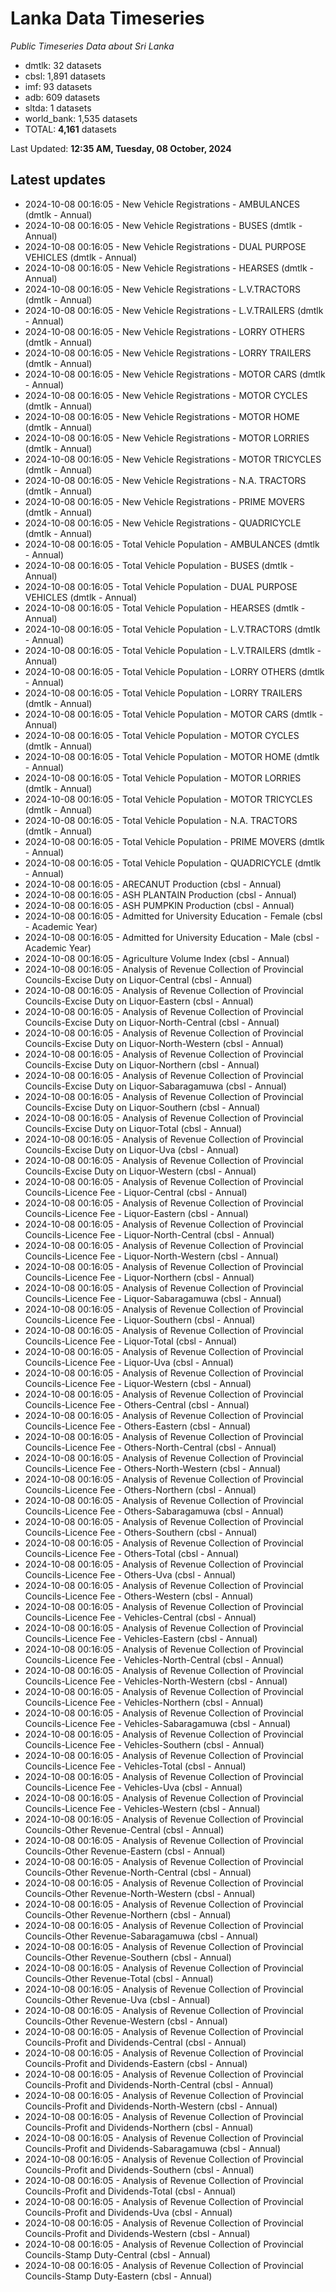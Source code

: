 # Lanka Data Timeseries
*Public Timeseries Data about Sri Lanka*

* dmtlk: 32 datasets
* cbsl: 1,891 datasets
* imf: 93 datasets
* adb: 609 datasets
* sltda: 1 datasets
* world_bank: 1,535 datasets
* TOTAL: **4,161** datasets

Last Updated: **12:35 AM, Tuesday, 08 October, 2024**

## Latest updates

* 2024-10-08 00:16:05 - New Vehicle Registrations - AMBULANCES (dmtlk - Annual)
* 2024-10-08 00:16:05 - New Vehicle Registrations - BUSES (dmtlk - Annual)
* 2024-10-08 00:16:05 - New Vehicle Registrations - DUAL PURPOSE VEHICLES (dmtlk - Annual)
* 2024-10-08 00:16:05 - New Vehicle Registrations - HEARSES (dmtlk - Annual)
* 2024-10-08 00:16:05 - New Vehicle Registrations - L.V.TRACTORS (dmtlk - Annual)
* 2024-10-08 00:16:05 - New Vehicle Registrations - L.V.TRAILERS (dmtlk - Annual)
* 2024-10-08 00:16:05 - New Vehicle Registrations - LORRY OTHERS (dmtlk - Annual)
* 2024-10-08 00:16:05 - New Vehicle Registrations - LORRY TRAILERS (dmtlk - Annual)
* 2024-10-08 00:16:05 - New Vehicle Registrations - MOTOR CARS (dmtlk - Annual)
* 2024-10-08 00:16:05 - New Vehicle Registrations - MOTOR CYCLES (dmtlk - Annual)
* 2024-10-08 00:16:05 - New Vehicle Registrations - MOTOR HOME (dmtlk - Annual)
* 2024-10-08 00:16:05 - New Vehicle Registrations - MOTOR LORRIES (dmtlk - Annual)
* 2024-10-08 00:16:05 - New Vehicle Registrations - MOTOR TRICYCLES (dmtlk - Annual)
* 2024-10-08 00:16:05 - New Vehicle Registrations - N.A. TRACTORS (dmtlk - Annual)
* 2024-10-08 00:16:05 - New Vehicle Registrations - PRIME MOVERS (dmtlk - Annual)
* 2024-10-08 00:16:05 - New Vehicle Registrations - QUADRICYCLE (dmtlk - Annual)
* 2024-10-08 00:16:05 - Total Vehicle Population - AMBULANCES (dmtlk - Annual)
* 2024-10-08 00:16:05 - Total Vehicle Population - BUSES (dmtlk - Annual)
* 2024-10-08 00:16:05 - Total Vehicle Population - DUAL PURPOSE VEHICLES (dmtlk - Annual)
* 2024-10-08 00:16:05 - Total Vehicle Population - HEARSES (dmtlk - Annual)
* 2024-10-08 00:16:05 - Total Vehicle Population - L.V.TRACTORS (dmtlk - Annual)
* 2024-10-08 00:16:05 - Total Vehicle Population - L.V.TRAILERS (dmtlk - Annual)
* 2024-10-08 00:16:05 - Total Vehicle Population - LORRY OTHERS (dmtlk - Annual)
* 2024-10-08 00:16:05 - Total Vehicle Population - LORRY TRAILERS (dmtlk - Annual)
* 2024-10-08 00:16:05 - Total Vehicle Population - MOTOR CARS (dmtlk - Annual)
* 2024-10-08 00:16:05 - Total Vehicle Population - MOTOR CYCLES (dmtlk - Annual)
* 2024-10-08 00:16:05 - Total Vehicle Population - MOTOR HOME (dmtlk - Annual)
* 2024-10-08 00:16:05 - Total Vehicle Population - MOTOR LORRIES (dmtlk - Annual)
* 2024-10-08 00:16:05 - Total Vehicle Population - MOTOR TRICYCLES (dmtlk - Annual)
* 2024-10-08 00:16:05 - Total Vehicle Population - N.A. TRACTORS (dmtlk - Annual)
* 2024-10-08 00:16:05 - Total Vehicle Population - PRIME MOVERS (dmtlk - Annual)
* 2024-10-08 00:16:05 - Total Vehicle Population - QUADRICYCLE (dmtlk - Annual)
* 2024-10-08 00:16:05 - ARECANUT Production (cbsl - Annual)
* 2024-10-08 00:16:05 - ASH PLANTAIN Production (cbsl - Annual)
* 2024-10-08 00:16:05 - ASH PUMPKIN Production (cbsl - Annual)
* 2024-10-08 00:16:05 - Admitted for University Education - Female (cbsl - Academic Year)
* 2024-10-08 00:16:05 - Admitted for University Education - Male (cbsl - Academic Year)
* 2024-10-08 00:16:05 - Agriculture Volume Index (cbsl - Annual)
* 2024-10-08 00:16:05 - Analysis of Revenue Collection of Provincial Councils-Excise Duty on Liquor-Central (cbsl - Annual)
* 2024-10-08 00:16:05 - Analysis of Revenue Collection of Provincial Councils-Excise Duty on Liquor-Eastern (cbsl - Annual)
* 2024-10-08 00:16:05 - Analysis of Revenue Collection of Provincial Councils-Excise Duty on Liquor-North-Central (cbsl - Annual)
* 2024-10-08 00:16:05 - Analysis of Revenue Collection of Provincial Councils-Excise Duty on Liquor-North-Western (cbsl - Annual)
* 2024-10-08 00:16:05 - Analysis of Revenue Collection of Provincial Councils-Excise Duty on Liquor-Northern (cbsl - Annual)
* 2024-10-08 00:16:05 - Analysis of Revenue Collection of Provincial Councils-Excise Duty on Liquor-Sabaragamuwa (cbsl - Annual)
* 2024-10-08 00:16:05 - Analysis of Revenue Collection of Provincial Councils-Excise Duty on Liquor-Southern (cbsl - Annual)
* 2024-10-08 00:16:05 - Analysis of Revenue Collection of Provincial Councils-Excise Duty on Liquor-Total (cbsl - Annual)
* 2024-10-08 00:16:05 - Analysis of Revenue Collection of Provincial Councils-Excise Duty on Liquor-Uva (cbsl - Annual)
* 2024-10-08 00:16:05 - Analysis of Revenue Collection of Provincial Councils-Excise Duty on Liquor-Western (cbsl - Annual)
* 2024-10-08 00:16:05 - Analysis of Revenue Collection of Provincial Councils-Licence Fee - Liquor-Central (cbsl - Annual)
* 2024-10-08 00:16:05 - Analysis of Revenue Collection of Provincial Councils-Licence Fee - Liquor-Eastern (cbsl - Annual)
* 2024-10-08 00:16:05 - Analysis of Revenue Collection of Provincial Councils-Licence Fee - Liquor-North-Central (cbsl - Annual)
* 2024-10-08 00:16:05 - Analysis of Revenue Collection of Provincial Councils-Licence Fee - Liquor-North-Western (cbsl - Annual)
* 2024-10-08 00:16:05 - Analysis of Revenue Collection of Provincial Councils-Licence Fee - Liquor-Northern (cbsl - Annual)
* 2024-10-08 00:16:05 - Analysis of Revenue Collection of Provincial Councils-Licence Fee - Liquor-Sabaragamuwa (cbsl - Annual)
* 2024-10-08 00:16:05 - Analysis of Revenue Collection of Provincial Councils-Licence Fee - Liquor-Southern (cbsl - Annual)
* 2024-10-08 00:16:05 - Analysis of Revenue Collection of Provincial Councils-Licence Fee - Liquor-Total (cbsl - Annual)
* 2024-10-08 00:16:05 - Analysis of Revenue Collection of Provincial Councils-Licence Fee - Liquor-Uva (cbsl - Annual)
* 2024-10-08 00:16:05 - Analysis of Revenue Collection of Provincial Councils-Licence Fee - Liquor-Western (cbsl - Annual)
* 2024-10-08 00:16:05 - Analysis of Revenue Collection of Provincial Councils-Licence Fee - Others-Central (cbsl - Annual)
* 2024-10-08 00:16:05 - Analysis of Revenue Collection of Provincial Councils-Licence Fee - Others-Eastern (cbsl - Annual)
* 2024-10-08 00:16:05 - Analysis of Revenue Collection of Provincial Councils-Licence Fee - Others-North-Central (cbsl - Annual)
* 2024-10-08 00:16:05 - Analysis of Revenue Collection of Provincial Councils-Licence Fee - Others-North-Western (cbsl - Annual)
* 2024-10-08 00:16:05 - Analysis of Revenue Collection of Provincial Councils-Licence Fee - Others-Northern (cbsl - Annual)
* 2024-10-08 00:16:05 - Analysis of Revenue Collection of Provincial Councils-Licence Fee - Others-Sabaragamuwa (cbsl - Annual)
* 2024-10-08 00:16:05 - Analysis of Revenue Collection of Provincial Councils-Licence Fee - Others-Southern (cbsl - Annual)
* 2024-10-08 00:16:05 - Analysis of Revenue Collection of Provincial Councils-Licence Fee - Others-Total (cbsl - Annual)
* 2024-10-08 00:16:05 - Analysis of Revenue Collection of Provincial Councils-Licence Fee - Others-Uva (cbsl - Annual)
* 2024-10-08 00:16:05 - Analysis of Revenue Collection of Provincial Councils-Licence Fee - Others-Western (cbsl - Annual)
* 2024-10-08 00:16:05 - Analysis of Revenue Collection of Provincial Councils-Licence Fee - Vehicles-Central (cbsl - Annual)
* 2024-10-08 00:16:05 - Analysis of Revenue Collection of Provincial Councils-Licence Fee - Vehicles-Eastern (cbsl - Annual)
* 2024-10-08 00:16:05 - Analysis of Revenue Collection of Provincial Councils-Licence Fee - Vehicles-North-Central (cbsl - Annual)
* 2024-10-08 00:16:05 - Analysis of Revenue Collection of Provincial Councils-Licence Fee - Vehicles-North-Western (cbsl - Annual)
* 2024-10-08 00:16:05 - Analysis of Revenue Collection of Provincial Councils-Licence Fee - Vehicles-Northern (cbsl - Annual)
* 2024-10-08 00:16:05 - Analysis of Revenue Collection of Provincial Councils-Licence Fee - Vehicles-Sabaragamuwa (cbsl - Annual)
* 2024-10-08 00:16:05 - Analysis of Revenue Collection of Provincial Councils-Licence Fee - Vehicles-Southern (cbsl - Annual)
* 2024-10-08 00:16:05 - Analysis of Revenue Collection of Provincial Councils-Licence Fee - Vehicles-Total (cbsl - Annual)
* 2024-10-08 00:16:05 - Analysis of Revenue Collection of Provincial Councils-Licence Fee - Vehicles-Uva (cbsl - Annual)
* 2024-10-08 00:16:05 - Analysis of Revenue Collection of Provincial Councils-Licence Fee - Vehicles-Western (cbsl - Annual)
* 2024-10-08 00:16:05 - Analysis of Revenue Collection of Provincial Councils-Other Revenue-Central (cbsl - Annual)
* 2024-10-08 00:16:05 - Analysis of Revenue Collection of Provincial Councils-Other Revenue-Eastern (cbsl - Annual)
* 2024-10-08 00:16:05 - Analysis of Revenue Collection of Provincial Councils-Other Revenue-North-Central (cbsl - Annual)
* 2024-10-08 00:16:05 - Analysis of Revenue Collection of Provincial Councils-Other Revenue-North-Western (cbsl - Annual)
* 2024-10-08 00:16:05 - Analysis of Revenue Collection of Provincial Councils-Other Revenue-Northern (cbsl - Annual)
* 2024-10-08 00:16:05 - Analysis of Revenue Collection of Provincial Councils-Other Revenue-Sabaragamuwa (cbsl - Annual)
* 2024-10-08 00:16:05 - Analysis of Revenue Collection of Provincial Councils-Other Revenue-Southern (cbsl - Annual)
* 2024-10-08 00:16:05 - Analysis of Revenue Collection of Provincial Councils-Other Revenue-Total (cbsl - Annual)
* 2024-10-08 00:16:05 - Analysis of Revenue Collection of Provincial Councils-Other Revenue-Uva (cbsl - Annual)
* 2024-10-08 00:16:05 - Analysis of Revenue Collection of Provincial Councils-Other Revenue-Western (cbsl - Annual)
* 2024-10-08 00:16:05 - Analysis of Revenue Collection of Provincial Councils-Profit and Dividends-Central (cbsl - Annual)
* 2024-10-08 00:16:05 - Analysis of Revenue Collection of Provincial Councils-Profit and Dividends-Eastern (cbsl - Annual)
* 2024-10-08 00:16:05 - Analysis of Revenue Collection of Provincial Councils-Profit and Dividends-North-Central (cbsl - Annual)
* 2024-10-08 00:16:05 - Analysis of Revenue Collection of Provincial Councils-Profit and Dividends-North-Western (cbsl - Annual)
* 2024-10-08 00:16:05 - Analysis of Revenue Collection of Provincial Councils-Profit and Dividends-Northern (cbsl - Annual)
* 2024-10-08 00:16:05 - Analysis of Revenue Collection of Provincial Councils-Profit and Dividends-Sabaragamuwa (cbsl - Annual)
* 2024-10-08 00:16:05 - Analysis of Revenue Collection of Provincial Councils-Profit and Dividends-Southern (cbsl - Annual)
* 2024-10-08 00:16:05 - Analysis of Revenue Collection of Provincial Councils-Profit and Dividends-Total (cbsl - Annual)
* 2024-10-08 00:16:05 - Analysis of Revenue Collection of Provincial Councils-Profit and Dividends-Uva (cbsl - Annual)
* 2024-10-08 00:16:05 - Analysis of Revenue Collection of Provincial Councils-Profit and Dividends-Western (cbsl - Annual)
* 2024-10-08 00:16:05 - Analysis of Revenue Collection of Provincial Councils-Stamp Duty-Central (cbsl - Annual)
* 2024-10-08 00:16:05 - Analysis of Revenue Collection of Provincial Councils-Stamp Duty-Eastern (cbsl - Annual)